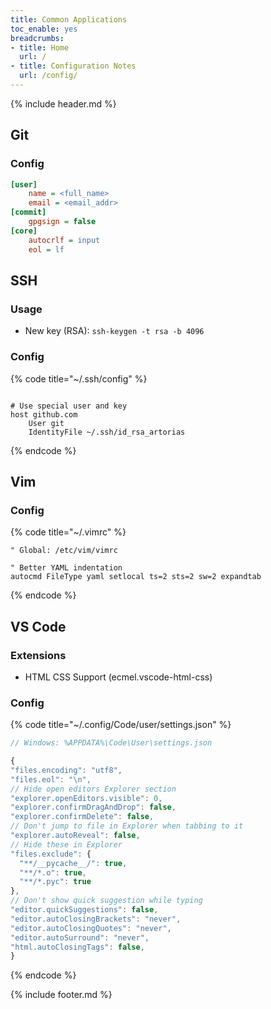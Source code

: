 ```yaml
---
title: Common Applications
toc_enable: yes
breadcrumbs:
- title: Home
  url: /
- title: Configuration Notes
  url: /config/
---
```

{% include header.md %}

## Git

### Config

```ini
[user]
	name = <full_name>
	email = <email_addr>
[commit]
	gpgsign = false
[core]
	autocrlf = input
	eol = lf
```

## SSH

### Usage

- New key \(RSA\): `ssh-keygen -t rsa -b 4096`

### Config

{% code title="~/.ssh/config" %}
```text

# Use special user and key
host github.com
    User git
    IdentityFile ~/.ssh/id_rsa_artorias
```
{% endcode %}

## Vim

### Config

{% code title="~/.vimrc" %}
```text
" Global: /etc/vim/vimrc

" Better YAML indentation
autocmd FileType yaml setlocal ts=2 sts=2 sw=2 expandtab
```
{% endcode %}

## VS Code

### Extensions

- HTML CSS Support \(ecmel.vscode-html-css\)

### Config

{% code title="~/.config/Code/user/settings.json" %}
```javascript
// Windows: %APPDATA%\Code\User\settings.json

{
"files.encoding": "utf8",
"files.eol": "\n",
// Hide open editors Explorer section
"explorer.openEditors.visible": 0,
"explorer.confirmDragAndDrop": false,
"explorer.confirmDelete": false,
// Don't jump to file in Explorer when tabbing to it
"explorer.autoReveal": false,
// Hide these in Explorer
"files.exclude": {
  "**/__pycache__/": true,
  "**/*.o": true,
  "**/*.pyc": true
},
// Don't show quick suggestion while typing
"editor.quickSuggestions": false,
"editor.autoClosingBrackets": "never",
"editor.autoClosingQuotes": "never",
"editor.autoSurround": "never",
"html.autoClosingTags": false,
}
```
{% endcode %}

{% include footer.md %}
